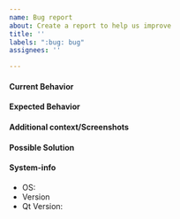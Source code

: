 ```yaml
---
name: Bug report
about: Create a report to help us improve
title: ''
labels: ":bug: bug"
assignees: ''

---
```


#### Current Behavior
<!-- A clear and concise description of the behavior. -->

#### Expected Behavior
<!-- A clear and concise description of what you expected to happen. -->

#### Additional context/Screenshots
<!-- Add any other context about the problem here. If applicable, add screenshots to help explain. -->

#### Possible Solution
<!--- Only if you have suggestions on a fix for the bug -->

#### System-info

- OS: <!-- e.g. Windows, Linux, Darwin -->
- Version <!-- e.g. 0.1.0, 0.2.0 -->
- Qt Version: <!-- e.g. 5.12.8, 5.15.0 -->
